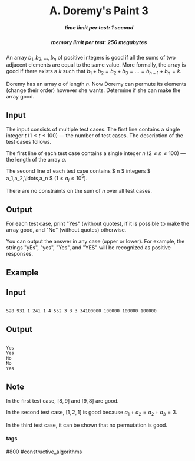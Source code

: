 <h1 style='text-align: center;'> A. Doremy's Paint 3</h1>

<h5 style='text-align: center;'>time limit per test: 1 second</h5>
<h5 style='text-align: center;'>memory limit per test: 256 megabytes</h5>

An array $b_1, b_2, \ldots, b_n$ of positive integers is good if all the sums of two adjacent elements are equal to the same value. More formally, the array is good if there exists a $k$ such that $b_1 + b_2 = b_2 + b_3 = \ldots = b_{n-1} + b_n = k$.

Doremy has an array $a$ of length $n$. Now Doremy can permute its elements (change their order) however she wants. Determine if she can make the array good.

## Input

The input consists of multiple test cases. The first line contains a single integer $t$ ($1\le t\le 100$) — the number of test cases. The description of the test cases follows.

The first line of each test case contains a single integer $n$ ($2 \le n \le 100$) — the length of the array $a$.

The second line of each test case contains $ n $ integers $ a_1,a_2,\ldots,a_n $ ($1 \le a_i \le 10^5$).

There are no constraints on the sum of $n$ over all test cases.

## Output

For each test case, print "Yes" (without quotes), if it is possible to make the array good, and "No" (without quotes) otherwise.

You can output the answer in any case (upper or lower). For example, the strings "yEs", "yes", "Yes", and "YES" will be recognized as positive responses.

## Example

## Input


```

528 931 1 241 1 4 552 3 3 3 34100000 100000 100000 100000
```
## Output


```

Yes
Yes
No
No
Yes

```
## Note

In the first test case, $[8,9]$ and $[9,8]$ are good.

In the second test case, $[1,2,1]$ is good because $a_1+a_2=a_2+a_3=3$.

In the third test case, it can be shown that no permutation is good.



#### tags 

#800 #constructive_algorithms 